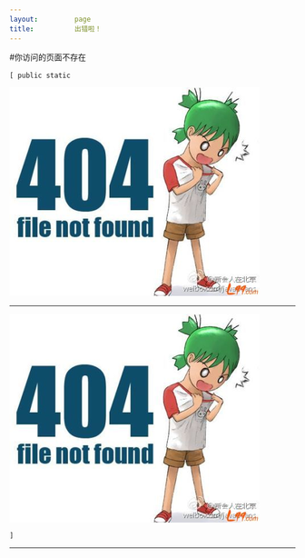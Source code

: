 ```yaml
---
layout:         page
title:          出错啦！
---
```



#你访问的页面不存在  

    [ public static   
    
    
![404](images/4041.jpg)
<hr>
<img src="images/4041.jpg" align="center">  


    ]
<hr>
